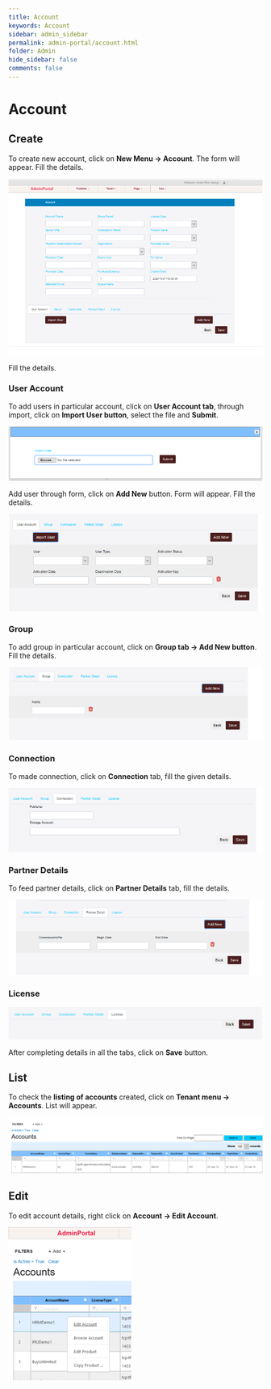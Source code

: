 ```yaml
---
title: Account
keywords: Account
sidebar: admin_sidebar
permalink: admin-portal/account.html
folder: Admin
hide_sidebar: false
comments: false
---
```


# Account

## Create

To create new account, click on **New Menu -> Account**. The form will appear. Fill the details.

![](/images/Account_create.png)

Fill the details.

### User Account

To add users in particular account, click on **User Account tab**, through import, click on **Import User button**, select the file and **Submit**.

![](/images/User_Account.png)

Add user through form, click on **Add New** button. Form will appear. Fill the details.

![](/images/addnewuser.png)

### Group

To add group in particular account, click on **Group tab -> Add New button**. Fill the details.

![](/images/Group.png)

### Connection

To made connection, click on **Connection** tab, fill the given details.

![](/images/Connection.png)

### Partner Details

To feed partner details, click on **Partner Details** tab, fill the details.

![](/images/Partner_Details.png)

### License

![](/images/Licence.png)

After completing details in all the tabs, click on **Save** button.

## List

To check the **listing of accounts** created, click on **Tenant menu -> Accounts**. List will appear.

![](/images/List.png)

## Edit

To edit account details, right click on **Account -> Edit Account**.

![](/images/Edit.png)
